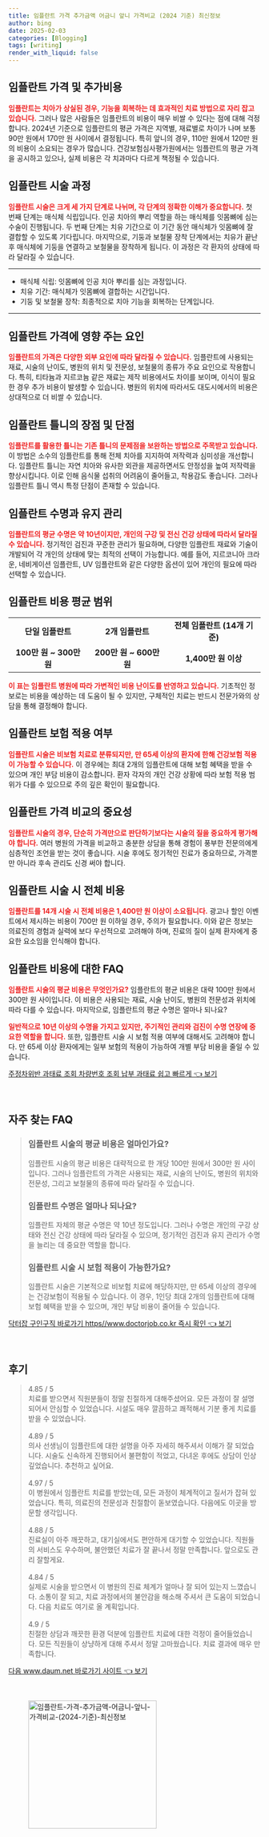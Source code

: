 ```yaml
---
title: 임플란트 가격 추가금액 어금니 앞니 가격비교 (2024 기준) 최신정보
author: bing
date: 2025-02-03
categories: [Blogging]
tags: [writing]
render_with_liquid: false
---
```



<h2 id='임플란트_가격_및_추가비용'>임플란트 가격 및 추가비용</h2>

<p><b><span style="color: #ee2323;">임플란트는 치아가 상실된 경우, 기능을 회복하는 데 효과적인 치료 방법으로 자리 잡고 있습니다.</span></b> 그러나 많은 사람들은 임플란트의 비용이 매우 비쌀 수 있다는 점에 대해 걱정합니다. 2024년 기준으로 임플란트의 평균 가격은 지역별, 재료별로 차이가 나며 보통 90만 원에서 170만 원 사이에서 결정됩니다. 특히 앞니의 경우, 110만 원에서 120만 원의 비용이 소요되는 경우가 많습니다. 건강보험심사평가원에서는 임플란트의 평균 가격을 공시하고 있으나, 실제 비용은 각 치과마다 다르게 책정될 수 있습니다. </p>

<h2 id='임플란트_시술_과정'>임플란트 시술 과정</h2>

<p><b><span style="color: #ee2323;">임플란트 시술은 크게 세 가지 단계로 나뉘며, 각 단계의 정확한 이해가 중요합니다.</span></b> 첫 번째 단계는 매식체 식립입니다. 인공 치아의 뿌리 역할을 하는 매식체를 잇몸뼈에 심는 수술이 진행됩니다. 두 번째 단계는 치유 기간으로 이 기간 동안 매식체가 잇몸뼈에 잘 결합할 수 있도록 기다립니다. 마지막으로, 기둥과 보철물 장착 단계에서는 치유가 끝난 후 매식체에 기둥을 연결하고 보철물을 장착하게 됩니다. 이 과정은 각 환자의 상태에 따라 달라질 수 있습니다.</p>

<hr />

<ul>
    <li>매식체 식립: 잇몸뼈에 인공 치아 뿌리를 심는 과정입니다.</li>
    <li>치유 기간: 매식체가 잇몸뼈에 결합하는 시간입니다.</li>
    <li>기둥 및 보철물 장착: 최종적으로 치아 기능을 회복하는 단계입니다.</li>
</ul>

<hr />

<h2 id='임플란트_가격에_영향_주는_요인'>임플란트 가격에 영향 주는 요인</h2>

<p><b><span style="color: #ee2323;">임플란트의 가격은 다양한 외부 요인에 따라 달라질 수 있습니다.</span></b> 임플란트에 사용되는 재료, 시술의 난이도, 병원의 위치 및 전문성, 보철물의 종류가 주요 요인으로 작용합니다. 특히, 티타늄과 지르코늄 같은 재료는 제작 비용에서도 차이를 보이며, 이식이 필요한 경우 추가 비용이 발생할 수 있습니다. 병원의 위치에 따라서도 대도시에서의 비용은 상대적으로 더 비쌀 수 있습니다.</p>

<h2 id='임플란트_틀니_장점_및_단점'>임플란트 틀니의 장점 및 단점</h2>

<p><b><span style="color: #ee2323;">임플란트를 활용한 틀니는 기존 틀니의 문제점을 보완하는 방법으로 주목받고 있습니다.</span></b> 이 방법은 소수의 임플란트를 통해 전체 치아를 지지하여 저작력과 심미성을 개선합니다. 임플란트 틀니는 자연 치아와 유사한 외관을 제공하면서도 안정성을 높여 저작력을 향상시킵니다. 이로 인해 음식물 섭취의 어려움이 줄어들고, 착용감도 좋습니다. 그러나 임플란트 틀니 역시 특정 단점이 존재할 수 있습니다.</p>

<h2 id='임플란트_수명과_유지관리'>임플란트 수명과 유지 관리</h2>

<p><b><span style="color: #ee2323;">임플란트의 평균 수명은 약 10년이지만, 개인의 구강 및 전신 건강 상태에 따라서 달라질 수 있습니다.</span></b> 정기적인 검진과 꾸준한 관리가 필요하며, 다양한 임플란트 재료와 기술이 개발되어 각 개인의 상태에 맞는 최적의 선택이 가능합니다. 예를 들어, 지르코니아 크라운, 네비게이션 임플란트, UV 임플란트와 같은 다양한 옵션이 있어 개인의 필요에 따라 선택할 수 있습니다. </p>

<h2 id='임플란트_비용_평균_범위'>임플란트 비용 평균 범위</h2>

<table>
    <tr>
        <td style="text-align: center; height: 17px;"><b>단일 임플란트</b></td>
        <td style="text-align: center; height: 17px;"><b>2개 임플란트</b></td>
        <td style="text-align: center; height: 17px;"><b>전체 임플란트 (14개 기준)</b></td>
    </tr>
    <tr>
        <td style="text-align: center; height: 17px;"><b>100만 원 ~ 300만 원</b></td>
        <td style="text-align: center; height: 17px;"><b>200만 원 ~ 600만 원</b></td>
        <td style="text-align: center; height: 17px;"><b>1,400만 원 이상</b></td>
    </tr>
</table>

<p><b><span style="color: #ee2323;">이 표는 임플란트 병원에 따라 가변적인 비용 난이도를 반영하고 있습니다.</span></b> 기초적인 정보로는 비용을 예상하는 데 도움이 될 수 있지만, 구체적인 치료는 반드시 전문가와의 상담을 통해 결정해야 합니다.</p>

<h2 id='임플란트_보험_적용 여부'>임플란트 보험 적용 여부</h2>

<p><b><span style="color: #ee2323;">임플란트 시술은 비보험 치료로 분류되지만, 만 65세 이상의 환자에 한해 건강보험 적용이 가능할 수 있습니다.</span></b> 이 경우에는 최대 2개의 임플란트에 대해 보험 혜택을 받을 수 있으며 개인 부담 비용이 감소합니다. 환자 각자의 개인 건강 상황에 따라 보험 적용 범위가 다를 수 있으므로 주의 깊은 확인이 필요합니다.</p>

<h2 id='임플란트_가격_비교_중요성'>임플란트 가격 비교의 중요성</h2>

<p><b><span style="color: #ee2323;">임플란트 시술의 경우, 단순히 가격만으로 판단하기보다는 시술의 질을 중요하게 평가해야 합니다.</span></b> 여러 병원의 가격을 비교하고 충분한 상담을 통해 경험이 풍부한 전문의에게 심층적인 조언을 받는 것이 좋습니다. 시술 후에도 정기적인 진료가 중요하므로, 가격뿐만 아니라 후속 관리도 신경 써야 합니다.</p>

<h2 id='임플란트_전체_비용'>임플란트 시술 시 전체 비용</h2>

<p><b><span style="color: #ee2323;">임플란트를 14개 시술 시 전체 비용은 1,400만 원 이상이 소요됩니다.</span></b> 광고나 할인 이벤트에서 제시하는 비용이 700만 원 이하일 경우, 주의가 필요합니다. 이와 같은 정보는 의료진의 경험과 실력에 보다 우선적으로 고려해야 하며, 진료의 질이 실제 환자에게 중요한 요소임을 인식해야 합니다.</p>

<h2 id='임플란트_비용에_대한_FAQ'>임플란트 비용에 대한 FAQ</h2>

<p><b><span style="color: #ee2323;">임플란트 시술의 평균 비용은 무엇인가요?</span></b> 임플란트의 평균 비용은 대략 100만 원에서 300만 원 사이입니다. 이 비용은 사용되는 재료, 시술 난이도, 병원의 전문성과 위치에 따라 다를 수 있습니다. 마지막으로, 임플란트의 평균 수명은 얼마나 되나요?</p>

<p><b><span style="color: #ee2323;">일반적으로 10년 이상의 수명을 가지고 있지만, 주기적인 관리와 검진이 수명 연장에 중요한 역할을 합니다.</span></b> 또한, 임플란트 시술 시 보험 적용 여부에 대해서도 고려해야 합니다. 만 65세 이상 환자에게는 일부 보험의 적용이 가능하여 개별 부담 비용을 줄일 수 있습니다.</p>


<p><a class="click-button" title="주정차위반 과태료 조회 차량번호 조회 납부 과태료 쉽고 빠르게" href="https://blackassets.github.io/posts/%EC%A3%BC%EC%A0%95%EC%B0%A8%EC%9C%84%EB%B0%98-%EA%B3%BC%ED%83%9C%EB%A3%8C-%EC%A1%B0%ED%9A%8C-%EC%B0%A8%EB%9F%89%EB%B2%88%ED%98%B8-%EC%A1%B0%ED%9A%8C-%EB%82%A9%EB%B6%80-%EA%B3%BC%ED%83%9C%EB%A3%8C-%EC%89%BD%EA%B3%A0-%EB%B9%A0%EB%A5%B4%EA%B2%8C/" rel="dofollow">주정차위반 과태료 조회 차량번호 조회 납부 과태료 쉽고 빠르게 👈 보기</a></p><br>
<h2 id='자주_찾는_FAQ'>자주 찾는 FAQ</h2>
<div itemscope="" itemtype="https://schema.org/FAQPage">
<blockquote>
<div itemscope="" itemprop="mainEntity" itemtype="https://schema.org/Question">
<h3 itemprop="name">임플란트 시술의 평균 비용은 얼마인가요?</h3>
<div itemscope="" itemprop="acceptedAnswer" itemtype="https://schema.org/Answer">
<span itemprop="text">
<p>임플란트 시술의 평균 비용은 대략적으로 한 개당 100만 원에서 300만 원 사이입니다. 그러나 임플란트의 가격은 사용되는 재료, 시술의 난이도, 병원의 위치와 전문성, 그리고 보철물의 종류에 따라 달라질 수 있습니다.</p>
</span>
</div>
</div>
<div itemscope="" itemprop="mainEntity" itemtype="https://schema.org/Question">
<h3 itemprop="name">임플란트 수명은 얼마나 되나요?</h3>
<div itemscope="" itemprop="acceptedAnswer" itemtype="https://schema.org/Answer">
<span itemprop="text">
<p>임플란트 자체의 평균 수명은 약 10년 정도입니다. 그러나 수명은 개인의 구강 상태와 전신 건강 상태에 따라 달라질 수 있으며, 정기적인 검진과 유지 관리가 수명을 늘리는 데 중요한 역할을 합니다.</p>
</span>
</div>
</div>
<div itemscope="" itemprop="mainEntity" itemtype="https://schema.org/Question">
<h3 itemprop="name">임플란트 시술 시 보험 적용이 가능한가요?</h3>
<div itemscope="" itemprop="acceptedAnswer" itemtype="https://schema.org/Answer">
<span itemprop="text">
<p>임플란트 시술은 기본적으로 비보험 치료에 해당하지만, 만 65세 이상의 경우에는 건강보험이 적용될 수 있습니다. 이 경우, 1인당 최대 2개의 임플란트에 대해 보험 혜택을 받을 수 있으며, 개인 부담 비용이 줄어들 수 있습니다.</p>
</span>
</div>
</div>
</blockquote>
</div>
<p><a class="click-button" title="닥터잡 구인구직 바로가기 https//www.doctorjob.co.kr 즉시 확인" href="https://blackassets.github.io/posts/%EB%8B%A5%ED%84%B0%EC%9E%A1-%EA%B5%AC%EC%9D%B8%EA%B5%AC%EC%A7%81-%EB%B0%94%EB%A1%9C%EA%B0%80%EA%B8%B0-httpswww.doctorjob.co.kr-%EC%A6%89%EC%8B%9C-%ED%99%95%EC%9D%B8/" rel="dofollow">닥터잡 구인구직 바로가기 https//www.doctorjob.co.kr 즉시 확인 👈 보기</a></p><br>
<h2 id='후기'>후기</h2>
<div itemscope itemtype="https://schema.org/Product">
  <blockquote>
  <div itemprop="review" itemscope itemtype="https://schema.org/Review">
      <div itemprop="reviewRating" itemscope itemtype="https://schema.org/Rating"> <span itemprop="ratingValue">4.85</span> / <span itemprop="bestRating">5</span> </div>
      <span itemprop="reviewBody">치료를 받으면서 직원분들이 정말 친절하게 대해주셨어요. 모든 과정이 잘 설명되어서 안심할 수 있었습니다. 시설도 매우 깔끔하고 쾌적해서 기분 좋게 치료를 받을 수 있었습니다.</span>
  </div>
  <br>
  <div itemprop="review" itemscope itemtype="https://schema.org/Review">
      <div itemprop="reviewRating" itemscope itemtype="https://schema.org/Rating"> <span itemprop="ratingValue">4.89</span> / <span itemprop="bestRating">5</span> </div>
      <span itemprop="reviewBody">의사 선생님이 임플란트에 대한 설명을 아주 자세히 해주셔서 이해가 잘 되었습니다. 시술도 신속하게 진행되어서 불편함이 적었고, 다녀온 후에도 상담이 인상 깊었습니다. 추천하고 싶어요.</span>
  </div>
  <br>
  <div itemprop="review" itemscope itemtype="https://schema.org/Review">
      <div itemprop="reviewRating" itemscope itemtype="https://schema.org/Rating"> <span itemprop="ratingValue">4.97</span> / <span itemprop="bestRating">5</span> </div>
      <span itemprop="reviewBody">이 병원에서 임플란트 치료를 받았는데, 모든 과정이 체계적이고 질서가 잡혀 있었습니다. 특히, 의료진의 전문성과 친절함이 돋보였습니다. 다음에도 이곳을 방문할 생각입니다.</span>
  </div>
  <br>
  <div itemprop="review" itemscope itemtype="https://schema.org/Review">
      <div itemprop="reviewRating" itemscope itemtype="https://schema.org/Rating"> <span itemprop="ratingValue">4.88</span> / <span itemprop="bestRating">5</span> </div>
      <span itemprop="reviewBody">진료실이 아주 깨끗하고, 대기실에서도 편안하게 대기할 수 있었습니다. 직원들의 서비스도 우수하며, 불안했던 치료가 잘 끝나서 정말 만족합니다. 앞으로도 관리 잘할게요.</span>
  </div>
  <br>
  <div itemprop="review" itemscope itemtype="https://schema.org/Review">
      <div itemprop="reviewRating" itemscope itemtype="https://schema.org/Rating"> <span itemprop="ratingValue">4.84</span> / <span itemprop="bestRating">5</span> </div>
      <span itemprop="reviewBody">실제로 시술을 받으면서 이 병원의 진료 체계가 얼마나 잘 되어 있는지 느꼈습니다. 소통이 잘 되고, 치료 과정에서의 불안감을 해소해 주셔서 큰 도움이 되었습니다. 다음 치료도 여기로 올 계획입니다.</span>
  </div>
  <br>
  <div itemprop="review" itemscope itemtype="https://schema.org/Review">
      <div itemprop="reviewRating" itemscope itemtype="https://schema.org/Rating"> <span itemprop="ratingValue">4.9</span> / <span itemprop="bestRating">5</span> </div>
      <span itemprop="reviewBody">친절한 상담과 깨끗한 환경 덕분에 임플란트 치료에 대한 걱정이 줄어들었습니다. 모든 직원들이 상냥하게 대해 주셔서 정말 고마웠습니다. 치료 결과에 매우 만족합니다.</span>
  </div>
  </blockquote>
</div>
<p><a class="click-button" title="다음 www.daum.net 바로가기 사이트" href="https://blackassets.github.io/posts/%EB%8B%A4%EC%9D%8C-www.daum.net-%EB%B0%94%EB%A1%9C%EA%B0%80%EA%B8%B0-%EC%82%AC%EC%9D%B4%ED%8A%B8/" rel="dofollow">다음 www.daum.net 바로가기 사이트 👈 보기</a></p><br>
<figure class="image"><img src="https://blackassets.github.io/assets/img/thumbnail/임플란트-가격-추가금액-어금니-앞니-가격비교-(2024-기준)-최신정보.webp" alt="임플란트-가격-추가금액-어금니-앞니-가격비교-(2024-기준)-최신정보" width="256" height="256"></figure>